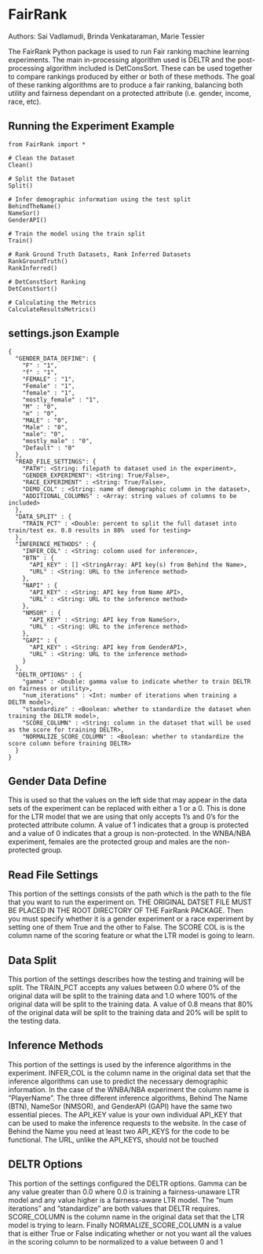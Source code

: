 # FairRank #
Authors: Sai Vadlamudi, Brinda Venkataraman, Marie Tessier 

The FairRank Python package is used to run Fair ranking machine learning experiments. The main in-processing algorithm used is DELTR and the post-processing algorithm included is DetConsSort. These can be used together to compare rankings produced by either or both of these methods. The goal of these ranking algorithms are to produce a fair ranking, balancing both utility and fairness dependant on a protected attribute (i.e. gender, income, race, etc).

## Running the Experiment Example ##

```
from FairRank import *

# Clean the Dataset
Clean()

# Split the Dataset
Split()

# Infer demographic information using the test split
BehindTheName()
NameSor()
GenderAPI()

# Train the model using the train split
Train()

# Rank Ground Truth Datasets, Rank Inferred Datasets
RankGroundTruth()
RankInferred()

# DetConstSort Ranking
DetConstSort()

# Calculating the Metrics
CalculateResultsMetrics()
```

## settings.json Example ##

```
{
  "GENDER_DATA_DEFINE": {
    "F" : "1",
    "f" : "1",
    "FEMALE" : "1",
    "Female" : "1",
    "female" : "1",
    "mostly_female" : "1",
    "M" : "0",
    "m" : "0",
    "MALE" : "0",
    "Male" : "0",
    "male": "0",
    "mostly_male" : "0",
    "Default" : "0"
  },
  "READ_FILE_SETTINGS": {
    "PATH": <String: filepath to dataset used in the experiment>,
    "GENDER_EXPERIMENT": <String: True/False>,
    "RACE_EXPERIMENT" : <String: True/False>,
    "DEMO_COL" : <String: name of demographic column in the dataset>,
    "ADDITIONAL_COLUMNS" : <Array: string values of columns to be included>
  },
  "DATA_SPLIT" : {
    "TRAIN_PCT" : <Double: percent to split the full dataset into train/test ex. 0.8 results in 80%  used for testing>
  },
  "INFERENCE_METHODS" : {
    "INFER_COL" : <String: colomn used for inference>,
    "BTN" : {
      "API_KEY" : [] <StringArray: API key(s) from Behind the Name>,
      "URL" : <String: URL to the inference method>
    },
    "NAPI" : {
      "API_KEY" : <String: API key from Name API>,
      "URL" : <String: URL to the inference method>
    },
    "NMSOR" : {
      "API_KEY" : <String: API key from NameSor>,
      "URL" : <String: URL to the inference method>
    },
    "GAPI" : {
      "API_KEY" : <String: API key from GenderAPI>,
      "URL" : <String: URL to the inference method>
    }
  },
  "DELTR_OPTIONS" : {
    "gamma" : <Double: gamma value to indicate whether to train DELTR on fairness or utility>,
    "num_iterations" : <Int: number of iterations when training a DELTR model>,
    "standardize" : <Boolean: whether to standardize the dataset when training the DELTR model>,
    "SCORE_COLUMN" : <String: column in the dataset that will be used as the score for training DELTR>,
    "NORMALIZE_SCORE_COLUMN" : <Boolean: whether to standardize the score column before training DELTR>
  }
}
```

## Gender Data Define ##
This is used
so that the values on the left side that may appear in the data sets of the experiment
can be replaced with either a 1 or a 0. This is done for the LTR model that we are using
that only accepts 1’s and 0’s for the protected attribute column. A value of 1 indicates
that a group is protected and a value of 0 indicates that a group is non-protected. In
the WNBA/NBA experiment, females are the protected group and males are the non-
protected group.

## Read File Settings ##

This portion of
the settings consists of the path which is the path to the file that you want to run the
experiment on. THE ORIGINAL DATSET FILE MUST BE PLACED IN THE ROOT DIRECTORY OF THE FairRank PACKAGE. Then you must
specify whether it is a gender experiment or a race experiment by setting one of them True
and the other to False. The SCORE COL is is the column name of the scoring feature or
what the LTR model is going to learn. 

## Data Split ##
This portion of the settings describes how the testing and training will be split. The TRAIN_PCT
accepts any values between 0.0 where 0% of the original data will be split to the training
data and 1.0 where 100% of the original data will be split to the training data. A value of 0.8
means that 80% of the original data will be split to the training data and 20%
will be split to the testing data.

## Inference Methods ##
This portion of the settings is used by the inference algorithms in the experiment.
INFER_COL is the column name in the original data set that the inference algorithms can
use to predict the necessary demographic information. In the case of the WNBA/NBA
experiment the column name is ”PlayerName”. The three different inference algorithms,
Behind The Name (BTN), NameSor (NMSOR), and GenderAPI (GAPI) have the same
two essential pieces. The API_KEY value is your own individual API_KEY that can be
used to make the inference requests to the website. In the case of Behind the Name
you need at least two API_KEYS for the code to be functional. The URL, unlike the
API_KEYS, should not be touched

## DELTR Options ##
This portion of the settings configured the DELTR options. Gamma can be any value greater
than 0.0 where 0.0 is training a fairness-unaware LTR model and any value higher is a
fairness-aware LTR model. The ”num iterations” and ”standardize” are both values that
DELTR requires. SCORE_COLUMN is the column name in the original data set that the
LTR model is trying to learn. Finally NORMALIZE_SCORE_COLUMN is a value that is either
True or False indicating whether or not you want all the values in the scoring column to
be normalized to a value between 0 and 1



